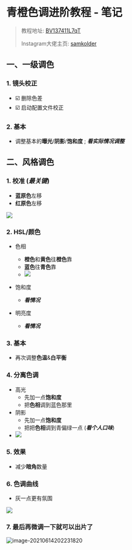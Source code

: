 # 青橙色调进阶教程 - 笔记

> 教程地址: [BV137411L7qT](https://www.bilibili.com/video/BV137411L7qT)
>
> Instagram大佬主页: [samkolder](https://www.instagram.com/samkolder)

## 一、一级调色

### 1. 镜头校正

- ☑️ 删除色差
- ☑️ 启动配置文件校正

### 2. 基本

- 调整基本的**曝光**/**阴影**/**饱和度** ; ***看实际情况调整***

## 二、风格调色

### 1. 校准 (*最关键*)

- **蓝原色**左移
- **红原色**左移

![](https://cdn.jsdelivr.net/gh/ihatebeans/images@main/img/image-20210614195940204.png)

### 2. HSL/颜色

- 色相
    - **橙色**和**黄色**往**橙色**靠
    - **蓝色**往**青色**靠
    - ![](https://cdn.jsdelivr.net/gh/ihatebeans/images@main/img/image-20210614203309340.png)

- 饱和度

    - ***看情况***

- 明亮度

    - ***看情况***

  

### 3. 基本

- 再次调整**色温**&**白平衡**

### 4. 分离色调

- 高光
    - 先加一点**饱和度**
    - 把**色相**调到蓝色那里
- 阴影
    - 先加一点**饱和度**
    - 把把**色相**调到青偏绿一点 (***看个人口味***)
- ![](https://cdn.jsdelivr.net/gh/ihatebeans/images@main/img/image-20210614203337024.png)

### 5. 效果

- 减少**暗角**数量

### 6. 色调曲线

- 灰一点更有氛围

![](https://cdn.jsdelivr.net/gh/ihatebeans/images@main/img/image-20210614201140091.png)

### 7. 最后再微调一下就可以出片了

![image-20210614202231820](https://cdn.jsdelivr.net/gh/ihatebeans/images@main/img/image-20210614202231820.png)

